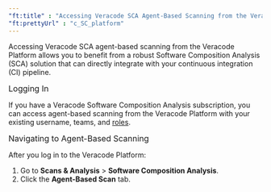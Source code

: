 ```yaml
---
"ft:title" : "Accessing Veracode SCA Agent-Based Scanning from the Veracode Platform"
"ft:prettyUrl" : "c_SC_platform"
---
```


Accessing Veracode SCA agent-based scanning from the Veracode Platform allows you to benefit from a robust Software Composition Analysis \(SCA\) solution that can directly integrate with your continuous integration (CI) pipeline.

<p><span style="font-size: medium;">Logging In</span></p>

If you have a Veracode Software Composition Analysis subscription, you can access agent-based scanning from the Veracode Platform with your existing username, teams, and [roles](https://docs.veracode.com/r/c_role_permissions).

<p><span style="font-size: medium;">Navigating to Agent-Based Scanning</span></p>

After you log in to the Veracode Platform:

1. Go to **Scans & Analysis** > **Software Composition Analysis**.
2. Click the **Agent-Based Scan** tab.
